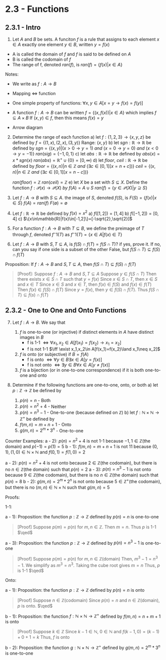# 2.3 - Functions

## 2.3.1 - Intro

1. Let $A$ and $B$ be sets. A funciton $f$ is a rule that assigns to each element $x\in A$ exactly one element $y\in B$, written $y=f(x)$
- A is called the domain of $f$ and $f$ is said to be defined on $A$
- B is called the codomain of $f$
- The range of f, denoted $ran(f)$, is $ran(f)=\{f(x)|x\in A\}$

Notes:
- We write as $f:A\to B$
- Mapping $\iff$ function
- One simple property of functions:
$\forall x,y\in A[x=y\to f(x)=f(y)]$

- A function $f:A\to B$ can be written
    $f=\{(x,f(x))|x\in A\}$
    which implies $f\subseteq A\times B$
    If  $(x,y)\in f$, then this means $f(x)=y$

- Arrow diagram

2. Determine the range of each function
a) let $f:\{1, 2, 3\}\to\{x,y,z\}$ be defined by $f=\{(1,x), (2,x), (3,y)\}$
    Range: $\{x, y\}$
b) let $sgn:\mathbb{R}\to\mathbb{R}$ be defined by
    $sgn=\{(x,y)|(x>0\to y=1)\ and\ (x=0\to y=0)\ and\ (x<0\to y=-1)\}$
    $ran(sig)=\{-1, 0, 1\}$
c) let $abs:\mathbb{R}\to\mathbb{R}$ be defined by $abs(x)=x*sgn(x)$
    $ran(abs)=\mathbb{R}^+\cup\{0\}=[0,\infty)$
d) let $floor,\ ceil:\mathbb{R}\to\mathbb{R}$ be defined by
    $floor=\{(x,n)|n\in\mathbb{Z}\ and\ (\exists c\in[0,1][x=n+c])\}$
    $ceil=\{(x,n)|n\in\mathbb{Z}\ and\ (\exists c\in[0,1][x=n-c])\}$

    $ran(floor)=\mathbb{Z}$
    $ran(ceil)=\mathbb{Z}$
e) let $X$ be a set with $S\subseteq X$. Define the function $f:\mathcal{P}(x)\to\mathcal{P}(X)\ by\ f(A)=A\cup S$
    $ran(f)=\{y\in\mathcal{P}(X)|y\supseteq S\}$

3. Let $f:A\to B$ with $S\subseteq A$. the image of $S$, denoted $f(S)$, is $F(S)=\{f(x)|x\in S\}$
$f(A)=ran(f)$
$F(\emptyset)=\emptyset$

4. Let $f:\mathbb{R}\to\mathbb{R}$ be defined by $f(x)=x^2$
a) $f([1,2])=[1,4]$
b) $f([-1,2])=[0,4]$
c) $\{x\in\mathbb{R}|f(x)\in[-1,2]\}=[-\sqrt{2},\sqrt{2}]$

5. For a function $f:A\to B$ with $T\subseteq B$, we define the preimage of $T$ through $f$, denoted $f^-1(T)$ as
$f^-1(T)=\{x\in A|f(x)\in T\}$

6. Let $f:A\to B$ with $S, T \subseteq A$, is $f(S)\cap f(T)=f(S\cap T)$? if yes, prove it. 
If no, can you say if one side is a subset of the other
False, but $f(S\cap T)\subseteq f(S)\cap f(T)$

Proposition: If $f:A\to B$ and $S,T\subseteq A$, then $f(S\cap T)\subseteq f(S)\cap f(T)$

> [Proof]: Suppose $f:A\to B$ and $S,T\subseteq A$
> Suppose $y\in f(S\cap T)$
> Then there exists $x\in S\cap T$ such that $y=f(x)$
> Since $x\in S\cap T$, then $x\in S$ and $x\in T$
> Since $x\in S$ and $x\in T$, then $f(x)\in f(S)$ and $f(x)\in f(T)$
> Then $f(x)\in f(S)\cap f(T)$
> Since $y=f(x)$, then $y\in f(S)\cap f(T)$.
> Thus $f(S\cap T)\subseteq f(s)\cap f(T)$

## 2.3.2 - One to One and Onto Functions

7. Let $f: A\to B$. We say that
    1) $f$ is one-to-one (or injective) if distinct elements in $A$ have distinct images in $B$
        - f is 1-1 $\iff \forall x_1,x_2\in A[f(x_1)=f(x_2)\to x_1=x_2]$
        - f is not 1-1 $\iff \exist x_1,x_2\in A[f(x_1)=f(x_2)\land x_1\neq x_2]$
    2) $f$ is onto (or subjective) if $B=f(A)$
        - f is onto $\iff \forall y\in B\exists x\in A[y=f(x)]$
        - f is not onto $\iff \exists y\in B\forall x\in A[y\neq f(x)]$
    3) $f$ is a bijection (or in one-to-one correspondence) if it is both one-to-one and onto

8. Determine if the following functions are one-to-one, onto, or both
a) let $p:\mathbb{Z}\to\mathbb{Z}$ be defined by
    1) $p(n)=n$ - Both
    2) $p(n)=n^2+4$ - Neither
    3) $p(n)=n^3-1$ - One-to-one (because defined on $\mathbb{Z}$)
b) let $f:\mathbb{N}\times\mathbb{N}\to\mathbb{Z}^+$ be defined by
    1) $f(m,n)=m+n+1$ - Onto
    2) $g(m,n)=2^m*3^n$ - One-to-one

Counter Examples:
a - 2): $p(n)=n^2+4$ is not 1-1 because $-1,1\in\mathbb{Z}$(the domain) and $p(-1)=p(1)=5$
b - 1): $f(m,n)=m+n+1$ is not 11 because $(0,1),(1,0)\in\mathbb{N}\times\mathbb{N}$
        and $f(0,1)=f(1,0)=2$

a - 2): $p(n)=n^2+4$ is not onto because $2\in\mathbb{Z}$(the codomain), but there is no $n\in\mathbb{Z}$(the domain) 
        such that $p(n)=2$
a - 3): $p(n)=n^3-1$ is not onto because $9\in\mathbb{Z}$(the codomain), but there is no $n\in\mathbb{Z}$(the domain)
        such that $p(n)=8$
b - 2): $g(m,n)=2^m*2^n$ is not onto because $5\in\mathbb{Z}^+$(the codomain), but there is no $(m,n)\in\mathbb{N}\times\mathbb{N}$
        such that $g(m,n)=5$

Proofs:

1-1:

a - 1): 
Proposition: the function $p:\mathbb{Z}\to\mathbb{Z}$ defined by $p(n)=n$ is one-to-one
> [Proof] Suppose $p(m)=p(n)$ for $m,n\in\mathbb{Z}$.
> Then $m=n$. Thus $p$ is 1-1 $\qed$

a - 3):
Proposition: the function $p:\mathbb{Z}\to\mathbb{Z}$ defined by $p(n)=n^3-1$ is one-to-one
> [Proof] Suppose $p(m)=p(n)$ for $m,n\in\mathbb{Z}$(domain)
> Then, $m^3-1=n^3-1$. We simplify as $m^3=n^3$.
> Taking the cube root gives $m=n$
> Thus, $p$ is 1-1 $\qed$

Onto:

a - 1):
Proposition: the function $p:\mathbb{Z}\to\mathbb{Z}$ defined by $p(n)=n$ is onto
> [Proof] Suppose $n\in\mathbb{Z}$(codomain)
> Since $p(n)=n$ and $n\in\mathbb{Z}$(domain), $p$ is onto. $\qed$


b - 1):
Proposition: the function $f:\mathbb{N}\times\mathbb{N}\to\mathbb{Z}^+$ defined by $f(m,n)=n+m+1$ is onto
> [Proof] Suppose $k\in\mathbb{Z}$
> Since $k-1\in\mathbb{N}$, $0\in\mathbb{N}$ and $f(k-1,0)=(k-1)+0+1=k$ 
> Thus, $f$ is onto

b - 2):
Proposition: the function $g:\mathbb{N}\times\mathbb{N}\to\mathbb{Z}^+$ defined by $g(m,n)=2^m*3^n$ is one-to-one
